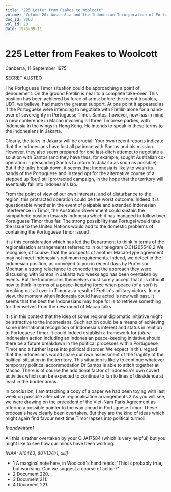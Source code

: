 ```yaml
---
title: "225 Letter from Feakes to Woolcott"
volume: "Volume 20: Australia and the Indonesian Incorporation of Portuguese Timor, 1974-1976"
doc_id: 8063
vol_id: 20
date: 1975-09-11
---
```


# 225 Letter from Feakes to Woolcott

Canberra, 11 September 1975

SECRET AUSTEO

The Portuguese Timor situation could be approaching a point of denouement. On the ground Fretilin is near to a complete take-over. This position has been achieved by force of arms: before the recent troubles, UDT, we believe, had much the greater support. At one point it appeared as if the Portuguese were intending to negotiate with Fretilin alone for a hand-over of sovereignty in Portuguese Timor. Santos, however, now has in mind a new conference in Macao involving all three Timorese parties, with Indonesia in the wings in Hong Kong. He intends to speak in these terms to the Indonesians in Jakarta.

Clearly, the talks in Jakarta will be crucial. Your own recent reports indicate that the Indonesians have lost all patience with Santos and his mission. However, they also seem prepared for one last-ditch attempt to negotiate a solution with Santos (and they have thus, for example, sought Australian co-operation in persuading Santos to return to Jakarta as soon as possible). But if the talks break down, it seems that Indonesia is likely to wash its hands of the Portuguese and instead opt for the alternative course of a stepped up [but] still protracted campaign, in the hope that the territory will eventually fall into Indonesia's lap.

From the point of view of our own interests, and of disturbance to the region, this protracted operation could be the worst outcome. Indeed it is questionable whether in the event of palpable and extended Indonesian interference in Timor, the Australian Government could sustain the sympathetic position towards Indonesia which it has managed to follow over Portuguese Timor thus far. The strong possibility that Portugal would take the issue to the United Nations would add to the domestic problems of containing the Portuguese Timor issue.1

It is this consideration which has led the Department to think in terms of the regionalisation arrangements referred to in our telegram O.CH265548.2 We recognise, of course, that the prospects of another Macao-type agreement may not meet Indonesia's optimum requirements. Indeed, we detect in the Indonesian position, as conveyed to you in recent days by Professor Mochtar, a strong reluctance to concede that the approach they were discussing with Santos in Jakarta two weeks ago has been overtaken by events. But the Indonesians themselves must surely accept that it is difficult now to think in terms of a peace-keeping force when peace (of a sort) is breaking out all over in Timor as a result of Fretilin's military victory. In our view, the moment when Indonesia could have acted is now well past. It seems that the best the Indonesians may hope for is to retrieve something for themselves from the new round of Macao talks.

It is in this context that the idea of some regional diplomatic initiative might be attractive to the Indonesians. Such action could be a means of achieving some international recognition of Indonesia's interest and status in relation to Portuguese Timor. It could indeed establish a framework for _future_ Indonesian action including an Indonesian peace-keeping initiative should there be a future breakdown in the political processes within Portuguese Timor and a further lapse into political disorder. We expect in this regard that the Indonesians would share our own assessment of the fragility of the political situation in the territory. This situation is likely to continue whatever temporary political accommodation Dr Santos is able to stitch together at Macao. There is of course the additional factor of Indonesia's own covert activities which can be expected to continue to fan to lines of dissidence at least in the border areas.

In conclusion, I am attaching a copy of a paper we had been toying with last week on possible alternative regionalisation arrangements.3 As you will see, we were drawing on the precedent of the Viet-Nam Paris Agreement as offering a possible pointer to the way ahead in Portuguese Timor. These proposals have clearly been overtaken. But they are the kind of ideas which might again find favour next time Timor lapses into political turmoil.

_[handwritten]_

All this is rather overtaken by your O.JA17584 (which is very helpful) but you might like to see how our minds have been working.

_[NAA: A10463, 801/13/ll/1, xiii]_

  * 1 A marginal note here, in Woolcott's hand reads: 'This is probably true, but worrying. Can we suggest a course of action?' 
  * 2 Document 220. 
  * 3 Document 211.
  * 4 Document 221. 


